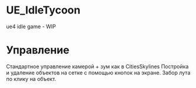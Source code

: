 # UE_IdleTycoon
ue4 idle game - WIP
 
# Управление
Стандартное управление камерой + зум как в CitiesSkylines
Постройка и удаление объектов на сетке с помощью кнопок на экране.
Забор лута по клику на объект.